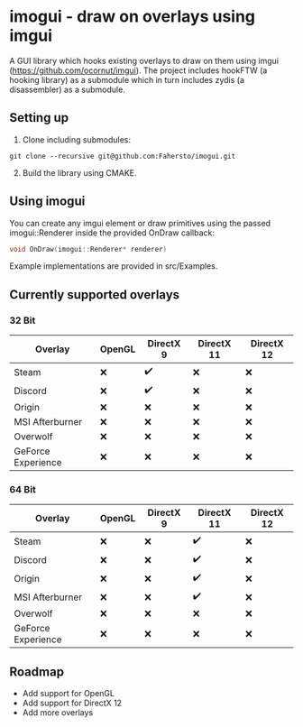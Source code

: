 # imogui - draw on overlays using imgui
A GUI library which hooks existing overlays to draw on them using imgui (https://github.com/ocornut/imgui). The project includes hookFTW (a hooking library) as a submodule which in turn includes zydis (a disassembler) as a submodule.

## Setting up
1. Clone including submodules:
```
git clone --recursive git@github.com:Fahersto/imogui.git
```
2. Build the library using CMAKE.

## Using imogui
You can create any imgui element or draw primitives using the passed imogui::Renderer inside the provided OnDraw callback:
```cpp
void OnDraw(imogui::Renderer* renderer)
```
Example implementations are provided in src/Examples. 

## Currently supported overlays
### 32 Bit
Overlay | 				OpenGL		|	 DirectX 9 					| DirectX 11 				| DirectX 12
--------| 				--------	| ---------- 					| -------------				| -------------
Steam   				| 	 :x:    |		:heavy_check_mark:		|		:x:		 			|		:x:		 
Discord   				| 	 :x:    |		:heavy_check_mark:		|		:x:		 			|		:x:		
Origin   				| 	 :x:    |		:x:	  					|		:x:		 			|		:x:		 
MSI Afterburner			| 	 :x:    |		:x:	   					|		:x:		 			|		:x:		 
Overwolf   				| 	 :x:    |		:x:	   					|		:x:		 			|		:x:		 
GeForce Experience		| 	 :x:    |		:x:	   					|		:x:		 			|		:x:		

### 64 Bit
Overlay | 				OpenGL		|	 DirectX 9 					| DirectX 11				| DirectX 12
--------| 				--------	| ---------- 					| -------------				| -------------
Steam   				| 	 :x:    |		:x:	   |				:heavy_check_mark:			|		:x:			 
Discord   				| 	 :x:    |		:x:	   |				:heavy_check_mark:			|		:x:	
Origin   				| 	 :x:    |		:x:	   |				:heavy_check_mark:			|		:x:			 
MSI Afterburner			| 	 :x:    |		:x:	   |				:heavy_check_mark:			|		:x:			 	 
Overwolf   				| 	 :x:    |		:x:	   |				:x:							|		:x:		
GeForce Experience		| 	 :x:    |		:x:	   |				:x:		 					|		:x:		

## Roadmap
- Add support for OpenGL
- Add support for DirectX 12
- Add more overlays